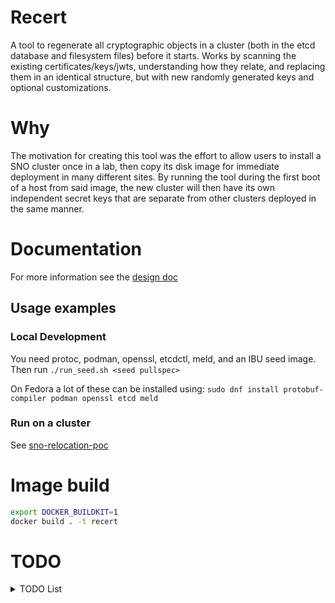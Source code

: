 # Recert

A tool to regenerate all cryptographic objects in a cluster (both in the etcd
database and filesystem files) before it starts. Works by scanning the existing
certificates/keys/jwts, understanding how they relate, and replacing them in an
identical structure, but with new randomly generated keys and optional
customizations.

# Why

The motivation for creating this tool was the effort to allow users to install
a SNO cluster once in a lab, then copy its disk image for immediate deployment
in many different sites. By running the tool during the first boot of a host
from said image, the new cluster will then have its own independent secret keys
that are separate from other clusters deployed in the same manner.

# Documentation

For more information see the [design doc](docs/design.md)

## Usage examples

### Local Development

You need protoc, podman, openssl, etcdctl, meld, and an IBU seed image. Then
run `./run_seed.sh <seed pullspec>`

On Fedora a lot of these can be installed using: `sudo dnf install protobuf-compiler podman openssl etcd meld`

### Run on a cluster

See [sno-relocation-poc](https://github.com/eranco74/sno-relocation-poc)

# Image build

```bash
export DOCKER_BUILDKIT=1
docker build . -t recert
```

# TODO

<details>
  <summary>TODO List</summary>

- [ ] Remove OLM package server hack
- [ ] Convert from resource YAML to etcd key-value key more gracefuly
- [ ] Find proof that root-ca private key is actually missing
- [ ] When shelling out to openssl to check if cert A signed cert B, construct the command in such a way that if A == B, then it will not give a green result when said cert is not self signed
- [ ] Fix all code TODO comments

</details>

